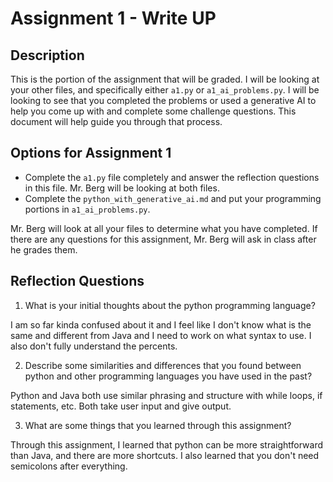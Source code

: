 # Assignment 1 - Write UP

## Description
This is the portion of the assignment that will be graded.  I will be looking at your other files, and specifically either `a1.py` or `a1_ai_problems.py`.  I will be looking to see that you completed the problems or used a generative AI to help you come up with and complete some challenge questions.  This document will help guide you through that process.

## Options for Assignment 1
- Complete the `a1.py` file completely and answer the reflection questions in this file.  Mr. Berg will be looking at both files.
- Complete the `python_with_generative_ai.md` and put your programming portions in `a1_ai_problems.py`.

Mr. Berg will look at all your files to determine what you have completed.  If there are any questions for this assignment, Mr. Berg will ask in class after he grades them.


## Reflection Questions

1. What is your initial thoughts about the python programming language?

I am so far kinda confused about it and I feel like I don't know what is the same and different from Java and I need to work on what syntax to use. I also don't fully understand the percents. 

2. Describe some similarities and differences that you found between python and other programming languages you have used in the past?

Python and Java both use similar phrasing and structure with while loops, if statements, etc. Both take user input and give output.  

3. What are some things that you learned through this assignment?

Through this assignment, I learned that python can be more straightforward than Java, and there are more shortcuts. I also learned that you don't need semicolons after everything. 
